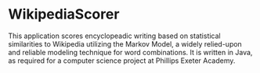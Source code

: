 WikipediaScorer
===============

This application scores encyclopeadic writing based on statistical similarities to Wikipedia utilizing the Markov Model, a widely relied-upon and reliable modeling technique for word combinations. It is written in Java, as required for a computer science project at Phillips Exeter Academy.
